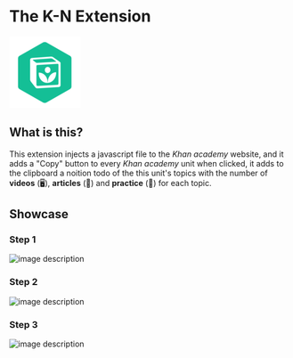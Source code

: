 
# The K-N Extension 

![image description](./Icons//icon-active-128.png) 

## What is this?
This extension injects a javascript file to the *Khan academy* website, and it adds a "Copy" button to every *Khan academy* unit when clicked, it adds to the clipboard a noition todo of the this unit's topics with the number of **videos** (🖥️), **articles** (📖) and **practice** (📝) for each topic.

## Showcase
### Step 1
![image description](https://cdn.discordapp.com/attachments/499522799396847616/981808295096508416/unknown.png)

### Step 2
![image description](https://cdn.discordapp.com/attachments/499522799396847616/981808685468758026/unknown.png)

### Step 3
![image description](https://cdn.discordapp.com/attachments/499522799396847616/981808902175883294/unknown.png)
